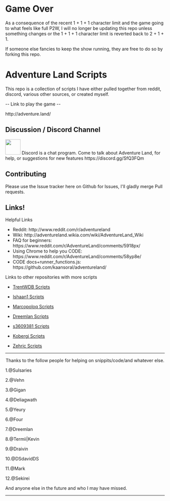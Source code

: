 <h1>Game Over</h1>

<p>As a consequence of the recent 1 + 1 + 1 character limit and the game going to what feels like full P2W, I will no longer be updating this repo unless something changes or the 1 + 1 + 1 character limit is reverted back to 2 + 1 + 1.</p>

<p>If someone else fancies to keep the show running, they are free to do so by forking this repo.</p>

<h1>Adventure Land Scripts</h1>

<p>This repo is a collection of scripts I have either pulled together from reddit, discord, various other sources, or created myself.</p>

<p>-- Link to play the game --</p>

<p>http://adventure.land/</p>

<h2>Discussion / Discord Channel</h2>

<p><a href="https://discord.gg/SfQ3FQm"><img src="https://pbs.twimg.com/profile_images/568588143226413056/9Lwrixxj.png" width=48></a>
Discord is a chat program. Come to talk about Adventure Land, for help, or suggestions for new features https://discord.gg/SfQ3FQm</p>

<h2>Contributing</h2>

<p>Please use the Issue tracker here on Github for Issues, I'll gladly merge Pull requests.</p>

<h2>Links!</h2>

<p>Helpful Links</p>

<ul>
<li>Reddit: http://www.reddit.com/r/adventureland</li>
<li>Wiki: http://adventureland.wikia.com/wiki/AdventureLand_Wiki</li>
<li>FAQ for beginners: https://www.reddit.com/r/AdventureLand/comments/5918px/</li>
<li>Using Chrome to help you CODE: https://www.reddit.com/r/AdventureLand/comments/58yp8e/</li>
<li>CODE docs+runner_functions.js: https://github.com/kaansoral/adventureland/</li>
</ul>

<p>Links to other repositories with more scripts</p>

<ul>
<li><p><a href="https://github.com/TrentWDB/AdventureLandScripts" title="TrentWDB Scripts">TrentWDB Scripts</a></p></li>
<li><p><a href="https://github.com/ishaanbharal/AdventureLand_Party" title="@ishaan1 Scripts">Ishaan1 Scripts</a></p></li>
<li><p><a href="https://github.com/marcopoloq/adventure.land-public" title="Marcopoloq Scripts">Marcopoloq Scripts</a></p></li>
<li><p><a href="https://github.com/Dreemlan/Adventure-Land" title="Dreemlan Scripts">Dreemlan Scripts</a></p></li>
<li><p><a href="https://github.com/s3609381/AdventureLand" title="s3609381 Scripts">s3609381 Scripts</a></p></li>
<li><p><a href="https://github.com/kobergj/AdventureLandCODE" title="Kobergj Scripts">Kobergj Scripts</a></p></li>
<li><p><a href="https://github.com/zehric/ALCodes" title="Zehric Scripts">Zehric Scripts</a></p></li>
</ul>

<hr />

<p align="center">Thanks to the follow people for helping on snippits/code/and whatever else. </p>

1.@Sulsaries

2.@Vehn

3.@Gigan

4.@Deliagwath

5.@Yeury

6.@Four

7.@Dreemlan

8.@Termii|Kevin

9.@Draivin

10.@DSdavidDS

11.@Mark

12.@Sekirei

And anyone else in the future and who I may have missed.

<hr />
